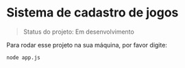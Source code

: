 # Sistema de cadastro de jogos</h1>

> Status do projeto: Em desenvolvimento 

Para rodar esse projeto na sua máquina, por favor digite:

```
node app.js
```
